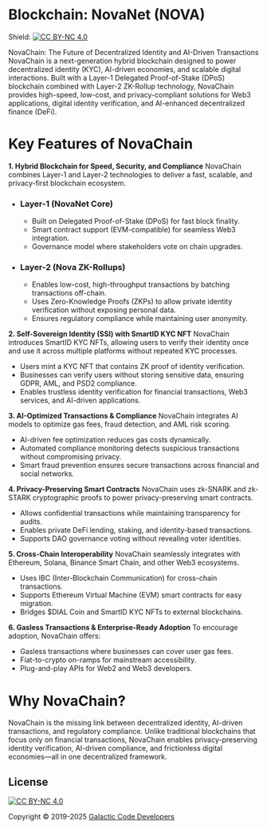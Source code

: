 # Blockchain: NovaNet (NOVA)

Shield: [![CC BY-NC 4.0][cc-by-nc-shield]][cc-by-nc]

NovaChain: The Future of Decentralized Identity and AI-Driven Transactions
NovaChain is a next-generation hybrid blockchain designed to power decentralized identity (KYC), AI-driven economies, and scalable digital interactions. Built with a Layer-1 Delegated Proof-of-Stake (DPoS) blockchain combined with Layer-2 ZK-Rollup technology, NovaChain provides high-speed, low-cost, and privacy-compliant solutions for Web3 applications, digital identity verification, and AI-enhanced decentralized finance (DeFi).

# Key Features of NovaChain

**1. Hybrid Blockchain for Speed, Security, and Compliance**
NovaChain combines Layer-1 and Layer-2 technologies to deliver a fast, scalable, and privacy-first blockchain ecosystem.

* ### Layer-1 (NovaNet Core)

  * Built on Delegated Proof-of-Stake (DPoS) for fast block finality.
  * Smart contract support (EVM-compatible) for seamless Web3 integration.
  * Governance model where stakeholders vote on chain upgrades.

* ### Layer-2 (Nova ZK-Rollups)

  * Enables low-cost, high-throughput transactions by batching transactions off-chain.
  * Uses Zero-Knowledge Proofs (ZKPs) to allow private identity verification without exposing personal data.
  * Ensures regulatory compliance while maintaining user anonymity.

**2. Self-Sovereign Identity (SSI) with SmartID KYC NFT**
NovaChain introduces SmartID KYC NFTs, allowing users to verify their identity once and use it across multiple platforms without repeated KYC processes.

* Users mint a KYC NFT that contains ZK proof of identity verification.
* Businesses can verify users without storing sensitive data, ensuring GDPR, AML, and PSD2 compliance.
* Enables trustless identity verification for financial transactions, Web3 services, and AI-driven applications.

**3. AI-Optimized Transactions & Compliance**
NovaChain integrates AI models to optimize gas fees, fraud detection, and AML risk scoring.

* AI-driven fee optimization reduces gas costs dynamically.
* Automated compliance monitoring detects suspicious transactions without compromising privacy.
* Smart fraud prevention ensures secure transactions across financial and social networks.

**4. Privacy-Preserving Smart Contracts**
NovaChain uses zk-SNARK and zk-STARK cryptographic proofs to power privacy-preserving smart contracts.

* Allows confidential transactions while maintaining transparency for audits.
* Enables private DeFi lending, staking, and identity-based transactions.
* Supports DAO governance voting without revealing voter identities.

**5. Cross-Chain Interoperability**
NovaChain seamlessly integrates with Ethereum, Solana, Binance Smart Chain, and other Web3 ecosystems.

* Uses IBC (Inter-Blockchain Communication) for cross-chain transactions.
* Supports Ethereum Virtual Machine (EVM) smart contracts for easy migration.
* Bridges $DIAL Coin and SmartID KYC NFTs to external blockchains.

**6. Gasless Transactions & Enterprise-Ready Adoption**
To encourage adoption, NovaChain offers:

* Gasless transactions where businesses can cover user gas fees.
* Fiat-to-crypto on-ramps for mainstream accessibility.
* Plug-and-play APIs for Web2 and Web3 developers.

# Why NovaChain?

NovaChain is the missing link between decentralized identity, AI-driven transactions, and regulatory compliance. Unlike traditional blockchains that focus only on financial transactions, NovaChain enables privacy-preserving identity verification, AI-driven compliance, and frictionless digital economies—all in one decentralized framework.

## License

[![CC BY-NC 4.0][cc-by-nc-image]][cc-by-nc]

[cc-by-nc]: https://creativecommons.org/licenses/by-nc/4.0/
[cc-by-nc-image]: https://licensebuttons.net/l/by-nc/4.0/88x31.png
[cc-by-nc-shield]: https://img.shields.io/badge/License-CC%20BY--NC%204.0-lightgrey.svg

Copyright © 2019-2025 [Galactic Code Developers](<https://gist.github.com/ChrisTollefson/](https://github.com/Galactic-Code-Developers>)

